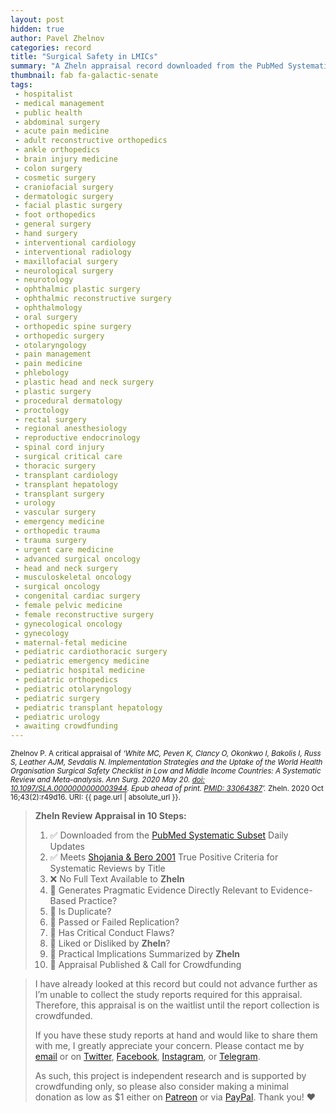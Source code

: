 ```yaml
---
layout: post
hidden: true
author: Pavel Zhelnov
categories: record
title: "Surgical Safety in LMICs"
summary: "A Zheln appraisal record downloaded from the PubMed Systematic Subset daily updates."
thumbnail: fab fa-galactic-senate
tags:
 - hospitalist
 - medical management
 - public health
 - abdominal surgery
 - acute pain medicine
 - adult reconstructive orthopedics
 - ankle orthopedics
 - brain injury medicine
 - colon surgery
 - cosmetic surgery
 - craniofacial surgery
 - dermatologic surgery
 - facial plastic surgery
 - foot orthopedics
 - general surgery
 - hand surgery
 - interventional cardiology
 - interventional radiology
 - maxillofacial surgery
 - neurological surgery
 - neurotology
 - ophthalmic plastic surgery
 - ophthalmic reconstructive surgery
 - ophthalmology
 - oral surgery
 - orthopedic spine surgery
 - orthopedic surgery
 - otolaryngology
 - pain management
 - pain medicine
 - phlebology
 - plastic head and neck surgery
 - plastic surgery
 - procedural dermatology
 - proctology
 - rectal surgery
 - regional anesthesiology
 - reproductive endocrinology
 - spinal cord injury
 - surgical critical care
 - thoracic surgery
 - transplant cardiology
 - transplant hepatology
 - transplant surgery
 - urology
 - vascular surgery
 - emergency medicine
 - orthopedic trauma
 - trauma surgery
 - urgent care medicine
 - advanced surgical oncology
 - head and neck surgery
 - musculoskeletal oncology
 - surgical oncology
 - congenital cardiac surgery
 - female pelvic medicine
 - female reconstructive surgery
 - gynecological oncology
 - gynecology
 - maternal-fetal medicine
 - pediatric cardiothoracic surgery
 - pediatric emergency medicine
 - pediatric hospital medicine
 - pediatric orthopedics
 - pediatric otolaryngology
 - pediatric surgery
 - pediatric transplant hepatology
 - pediatric urology
 - awaiting crowdfunding
---
```


<small id="citation">Zhelnov P. A critical appraisal of _‘White MC, Peven K, Clancy O, Okonkwo I, Bakolis I, Russ S, Leather AJM, Sevdalis N. Implementation Strategies and the Uptake of the World Health Organisation Surgical Safety Checklist in Low and Middle Income Countries: A Systematic Review and Meta-analysis. Ann Surg. 2020 May 20. [doi: 10.1097/SLA.0000000000003944](https://doi.org/10.1097/SLA.0000000000003944). Epub ahead of print. [PMID: 33064387](https://pubmed.gov/33064387)’._ Zheln. 2020 Oct 16;43(2):r49d16. URI: {{ page.url | absolute_url }}.</small>

> **Zheln Review Appraisal in 10 Steps:**
>
> 1. ✅ Downloaded from the [PubMed Systematic Subset](https://github.com/p1m-ortho/qs-global-ortho-search-queries/blob/global-sr-query/README.md) Daily Updates
> 2. ✅ Meets [Shojania & Bero 2001](https://www.researchgate.net/publication/11820967_Taking_Advantage_of_the_Explosion_of_Systematic_Reviews_An_Efficient_MEDLINE_Search_Strategy) True Positive Criteria for Systematic Reviews by Title
> 3. ❌ No Full Text Available to **Zheln**
> 4. 🔄 Generates Pragmatic Evidence Directly Relevant to Evidence-Based Practice?
> 5. 🔄 Is Duplicate?
> 6. 🔄 Passed or Failed Replication?
> 7. 🔄 Has Critical Conduct Flaws?
> 8. 🔄 Liked or Disliked by **Zheln**?
> 9. 🔄 Practical Implications Summarized by **Zheln**
> 10. 🔄 Appraisal Published & Call for Crowdfunding

> I have already looked at this record but could not advance further as I’m unable to collect the study reports required for this appraisal. Therefore, this appraisal is on the waitlist until the report collection is crowdfunded.
>
> If you have these study reports at hand and would like to share them with me, I greatly appreciate your concern. Please contact me by [email](mailto:pavel@zheln.com) or on [Twitter](https://twitter.com/drzhelnov), [Facebook](https://facebook.com/drzhelnov), [Instagram](https://instagram.com/igzheln), or [Telegram](https://t.me/drzhelnov).
> 
> As such, this project is independent research and is supported by crowdfunding only, so please also consider making a minimal donation as low as $1 either on [Patreon](https://patreon.com/zheln) or via [PayPal](https://paypal.me/pjelnov). Thank you! ❤️
